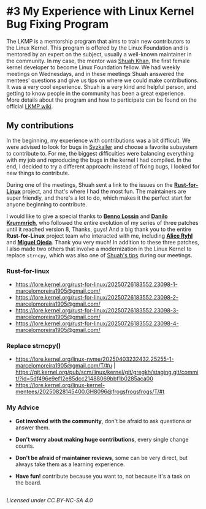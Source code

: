# #3 My Experience with Linux Kernel Bug Fixing Program

The LKMP is a mentorship program that aims to train new contributors to the Linux Kernel. This program is offered by the Linux Foundation and is mentored by an expert on the subject, usually a well-known maintainer in the community. In my case, the mentor was [Shuah Khan](https://youtu.be/9z9zHJCmpUs?si=ceUR1UgpVGnbnB1I), the first female kernel developer to become Linux Foundation fellow. We had weekly meetings on Wednesdays, and in these meetings Shuah answered the mentees' questions and give us tips on where we could make contributions. It was a very cool experience. Shuah is a very kind and helpful person, and getting to know people in the community has been a great experience. More details about the program and how to participate  can be found on the official [LKMP wiki](https://wiki.linuxfoundation.org/lkmp).

## My contributions
In the beginning, my experience with contributions was a bit difficult. We were advised to look for bugs in [Syzkaller](https://syzkaller.appspot.com/upstream) and choose a favorite subsystem to contribute to. For me, the biggest difficulties were balancing everything with my job and reproducing the bugs in the kernel I had compiled. In the end, I decided to try a different approach: instead of fixing bugs, I looked for new things to contribute.

During one of the meetings, Shuah sent a link to the issues on the **[Rust-for-Linux](https://github.com/Rust-for-Linux/linux/issues)** project, and that's where I had the most fun. The maintainers are super friendly, and there's a lot to do, which makes it the perfect start for anyone beginning to contribute.

I would like to give a special thanks to **[Benno Lossin](https://github.com/BennoLossin)** and **[Danilo Krummrich](https://lpc.events/event/18/contributions/1911/author/2860)**, who followed the entire evolution of my series of three patches until it reached version 8, Thanks, guys! And a big thank you to the entire **Rust-for-Linux** project team who interacted with me, including **[Alice Ryhl](https://ryhl.io/)** and **[Miguel Ojeda](https://ojeda.dev/)**. Thank you very much! 
In addition to these three patches, I also made two others that involve a modernization in the Linux Kernel to replace `strncpy`, which was also one of [Shuah's tips](https://github.com/KSPP/linux/issues/90) during our meetings.

### Rust-for-linux
- https://lore.kernel.org/rust-for-linux/20250726183552.23098-1-marcelomoreira1905@gmail.com/
- https://lore.kernel.org/rust-for-linux/20250726183552.23098-2-marcelomoreira1905@gmail.com/
- https://lore.kernel.org/rust-for-linux/20250726183552.23098-3-marcelomoreira1905@gmail.com/
- https://lore.kernel.org/rust-for-linux/20250726183552.23098-4-marcelomoreira1905@gmail.com/

### Replace strncpy()
 - https://lore.kernel.org/linux-nvme/20250403232432.25255-1-marcelomoreira1905@gmail.com/T/#u | https://git.kernel.org/pub/scm/linux/kernel/git/gregkh/staging.git/commit/?id=5df496e9ef12e85dcc21488069bbf1b0285aca00
 - https://lore.kernel.org/linux-kernel-mentees/20250828145400.GH8096@frogsfrogsfrogs/T/#t


### My Advice

-   **Get involved with the community**, don't be afraid to ask questions or answer them.
    
-   **Don't worry about making huge contributions**, every single change counts.
    
-   **Don't be afraid of maintainer reviews**, some can be very direct, but always take them as a learning experience.
    
-   **Have fun!** contribute because you want to, not because it's a task on the board.

##
*Licensed under CC BY-NC-SA 4.0*
